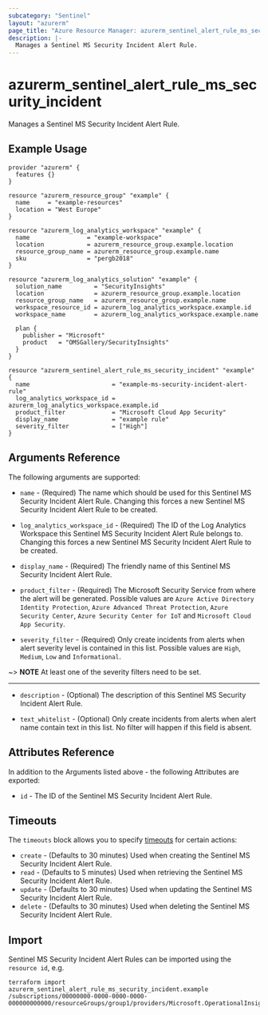 ```yaml
---
subcategory: "Sentinel"
layout: "azurerm"
page_title: "Azure Resource Manager: azurerm_sentinel_alert_rule_ms_security_incident"
description: |-
  Manages a Sentinel MS Security Incident Alert Rule.
---
```


# azurerm_sentinel_alert_rule_ms_security_incident

Manages a Sentinel MS Security Incident Alert Rule.

## Example Usage

```hcl
provider "azurerm" {
  features {}
}

resource "azurerm_resource_group" "example" {
  name     = "example-resources"
  location = "West Europe"
}

resource "azurerm_log_analytics_workspace" "example" {
  name                = "example-workspace"
  location            = azurerm_resource_group.example.location
  resource_group_name = azurerm_resource_group.example.name
  sku                 = "pergb2018"
}

resource "azurerm_log_analytics_solution" "example" {
  solution_name         = "SecurityInsights"
  location              = azurerm_resource_group.example.location
  resource_group_name   = azurerm_resource_group.example.name
  workspace_resource_id = azurerm_log_analytics_workspace.example.id
  workspace_name        = azurerm_log_analytics_workspace.example.name

  plan {
    publisher = "Microsoft"
    product   = "OMSGallery/SecurityInsights"
  }
}

resource "azurerm_sentinel_alert_rule_ms_security_incident" "example" {
  name                       = "example-ms-security-incident-alert-rule"
  log_analytics_workspace_id = azurerm_log_analytics_workspace.example.id
  product_filter             = "Microsoft Cloud App Security"
  display_name               = "example rule"
  severity_filter            = ["High"]
}
```

## Arguments Reference

The following arguments are supported:

* `name` - (Required) The name which should be used for this Sentinel MS Security Incident Alert Rule. Changing this forces a new Sentinel MS Security Incident Alert Rule to be created.

* `log_analytics_workspace_id` - (Required) The ID of the Log Analytics Workspace this Sentinel MS Security Incident Alert Rule belongs to. Changing this forces a new Sentinel MS Security Incident Alert Rule to be created.

* `display_name` - (Required) The friendly name of this Sentinel MS Security Incident Alert Rule.

* `product_filter` - (Required) The Microsoft Security Service from where the alert will be generated. Possible values are `Azure Active Directory Identity Protection`, `Azure Advanced Threat Protection`, `Azure Security Center`, `Azure Security Center for IoT` and `Microsoft Cloud App Security`.

* `severity_filter` - (Required) Only create incidents from alerts when alert severity level is contained in this list. Possible values are `High`, `Medium`, `Low` and `Informational`.

~> **NOTE** At least one of the severity filters need to be set.

---

* `description` - (Optional) The description of this Sentinel MS Security Incident Alert Rule.

* `text_whitelist` - (Optional) Only create incidents from alerts when alert name contain text in this list. No filter will happen if this field is absent.

## Attributes Reference

In addition to the Arguments listed above - the following Attributes are exported: 

* `id` - The ID of the Sentinel MS Security Incident Alert Rule.

## Timeouts

The `timeouts` block allows you to specify [timeouts](https://www.terraform.io/docs/configuration/resources.html#timeouts) for certain actions:

* `create` - (Defaults to 30 minutes) Used when creating the Sentinel MS Security Incident Alert Rule.
* `read` - (Defaults to 5 minutes) Used when retrieving the Sentinel MS Security Incident Alert Rule.
* `update` - (Defaults to 30 minutes) Used when updating the Sentinel MS Security Incident Alert Rule.
* `delete` - (Defaults to 30 minutes) Used when deleting the Sentinel MS Security Incident Alert Rule.

## Import

Sentinel MS Security Incident Alert Rules can be imported using the `resource id`, e.g.

```shell
terraform import azurerm_sentinel_alert_rule_ms_security_incident.example /subscriptions/00000000-0000-0000-0000-000000000000/resourceGroups/group1/providers/Microsoft.OperationalInsights/workspaces/workspace1/providers/Microsoft.SecurityInsights/alertRules/rule1
```

